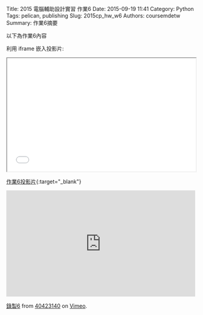 Title: 2015 電腦輔助設計實習 作業6
Date: 2015-09-19 11:41
Category: Python
Tags: pelican, publishing
Slug: 2015cp_hw_w6
Authors: coursemdetw
Summary: 作業6摘要

以下為作業6內容

利用 iframe 嵌入投影片:

<iframe src="simplest6.html" width="500" height="300"></iframe>

[作業6投影片](simplest6.html){:target="_blank"}

<iframe src="https://player.vimeo.com/video/151614559" width="500" height="281" frameborder="0" webkitallowfullscreen mozallowfullscreen allowfullscreen></iframe> <p><a href="https://vimeo.com/151614559">錄製6</a> from <a href="https://vimeo.com/user46449861">40423140</a> on <a href="https://vimeo.com">Vimeo</a>.</p>